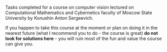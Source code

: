 Tasks completed for a course on computer vision lectured on Computational Mathematics and Cybernetics
faculty of Moscow State University by Konushin Anton Sergeevich.  

If you happen to take this course at the moment or plan on doing it in the nearest future (what I
recommend you to do - the course is great) **do not look for solutions here** - you will ruin most of the
fun and value the course can give you.